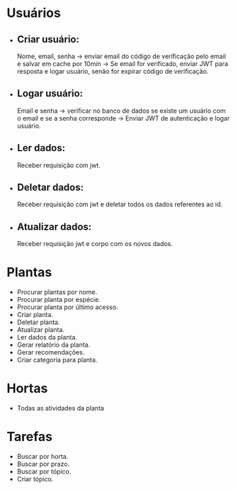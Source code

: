 # Usuários

- ## Criar usuário:
  Nome, email, senha -> enviar email do código de verificação pelo email e salvar em cache por 10min
  -> Se email for verificado, enviar JWT para resposta e logar usuário, senão for expirar código de verificação.
- ## Logar usuário:
  Email e senha -> verificar no banco de dados se existe um usuário com o email e se a senha corresponde -> Enviar JWT de autenticação e logar usuário.
- ## Ler dados:
  Receber requisição com jwt.
- ## Deletar dados:
  Receber requisição com jwt e deletar todos os dados referentes ao id.
- ## Atualizar dados:
  Receber requisição jwt e corpo com os novos dados.

# Plantas

- Procurar plantas por nome.
- Procurar planta por espécie.
- Procurar planta por último acesso.
- Criar planta.
- Deletar planta.
- Atualizar planta.
- Ler dados da planta.
- Gerar relatório da planta.
- Gerar recomendações.
- Criar categoria para planta.

# Hortas

- Todas as atividades da planta

# Tarefas

- Buscar por horta.
- Buscar por prazo.
- Buscar por tópico.
- Criar tópico.
